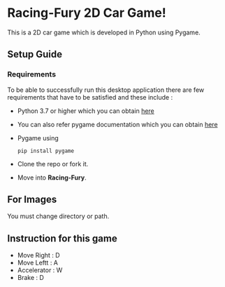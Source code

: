 # Racing-Fury 2D Car Game!

This is a 2D car game which is developed in Python using Pygame.

## Setup Guide

### Requirements

To be able to successfully run this desktop application there are few requirements that have to be 
satisfied and these include :

- Python 3.7 or higher 
  which you can obtain [here](https://www.python.org/downloads/)
  
- You can also refer pygame documentation 
  which you can obtain [here](https://www.pygame.org/contribute.html)
  
- Pygame using
    
  ```
  pip install pygame
  ```

 - Clone the repo or fork it.

 - Move into **Racing-Fury**.
 
 ## For Images
 
 You must change directory or path.
 
 ## Instruction for this game
 
 - Move Right : D
 - Move Leftt : A
 - Accelerator : W
 - Brake : D
